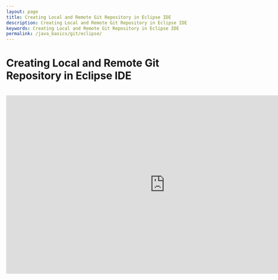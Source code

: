 ```yaml
---
layout: page
title: Creating Local and Remote Git Repository in Eclipse IDE
description: Creating Local and Remote Git Repository in Eclipse IDE
keywords: Creating Local and Remote Git Repository in Eclipse IDE
permalink: /java_basics/git/eclipse/
---
```


# Creating Local and Remote Git Repository in Eclipse IDE

<br/>

<div align="center">
    <iframe width="853" height="480" src="https://www.youtube.com/embed/r5C6yXNaSGo" frameborder="0" allowfullscreen></iframe>
</div>
